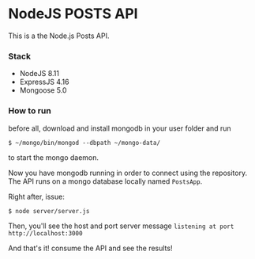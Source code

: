 # NodeJS POSTS API

This is a the Node.js Posts API.

### Stack
- NodeJS 8.11
- ExpressJS 4.16
- Mongoose 5.0

### How to run

before all, download and install mongodb in your user folder and run
```
$ ~/mongo/bin/mongod --dbpath ~/mongo-data/
```
to start the mongo daemon.

Now you have mongodb running in order to connect using the repository. The API runs on a mongo database locally named `PostsApp`.

Right after, issue:

```
$ node server/server.js
```

Then, you'll see the host and port server message `listening at port http://localhost:3000`

And that's it! consume the API and see the results!

